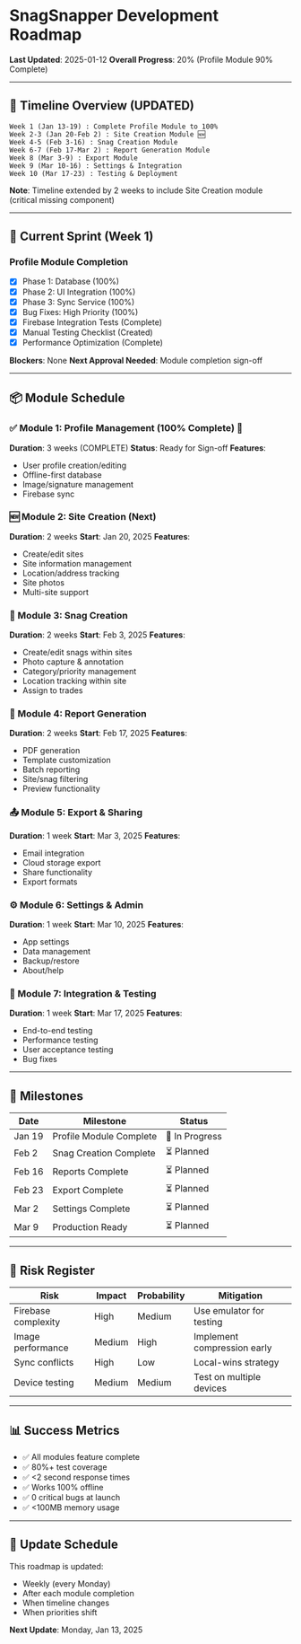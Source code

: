 # SnagSnapper Development Roadmap
**Last Updated**: 2025-01-12
**Overall Progress**: 20% (Profile Module 90% Complete)

---

## 📅 Timeline Overview (UPDATED)

```
Week 1 (Jan 13-19) : Complete Profile Module to 100%
Week 2-3 (Jan 20-Feb 2) : Site Creation Module 🆕
Week 4-5 (Feb 3-16) : Snag Creation Module
Week 6-7 (Feb 17-Mar 2) : Report Generation Module  
Week 8 (Mar 3-9) : Export Module
Week 9 (Mar 10-16) : Settings & Integration
Week 10 (Mar 17-23) : Testing & Deployment
```

**Note**: Timeline extended by 2 weeks to include Site Creation module (critical missing component)

---

## 🎯 Current Sprint (Week 1)

### Profile Module Completion
- [x] Phase 1: Database (100%)
- [x] Phase 2: UI Integration (100%)
- [x] Phase 3: Sync Service (100%)
- [x] Bug Fixes: High Priority (100%)
- [x] Firebase Integration Tests (Complete)
- [x] Manual Testing Checklist (Created)
- [x] Performance Optimization (Complete)

**Blockers**: None
**Next Approval Needed**: Module completion sign-off

---

## 📦 Module Schedule

### ✅ Module 1: Profile Management (100% Complete) 🎉
**Duration**: 3 weeks (COMPLETE)
**Status**: Ready for Sign-off
**Features**:
- User profile creation/editing
- Offline-first database
- Image/signature management
- Firebase sync

### 🆕 Module 2: Site Creation (Next)
**Duration**: 2 weeks
**Start**: Jan 20, 2025
**Features**:
- Create/edit sites
- Site information management
- Location/address tracking
- Site photos
- Multi-site support

### 🔄 Module 3: Snag Creation
**Duration**: 2 weeks
**Start**: Feb 3, 2025
**Features**:
- Create/edit snags within sites
- Photo capture & annotation
- Category/priority management
- Location tracking within site
- Assign to trades

### 📄 Module 4: Report Generation
**Duration**: 2 weeks
**Start**: Feb 17, 2025
**Features**:
- PDF generation
- Template customization
- Batch reporting
- Site/snag filtering
- Preview functionality

### 📤 Module 5: Export & Sharing
**Duration**: 1 week
**Start**: Mar 3, 2025
**Features**:
- Email integration
- Cloud storage export
- Share functionality
- Export formats

### ⚙️ Module 6: Settings & Admin
**Duration**: 1 week
**Start**: Mar 10, 2025
**Features**:
- App settings
- Data management
- Backup/restore
- About/help

### 🧪 Module 7: Integration & Testing
**Duration**: 1 week
**Start**: Mar 17, 2025
**Features**:
- End-to-end testing
- Performance testing
- User acceptance testing
- Bug fixes

---

## 🏁 Milestones

| Date | Milestone | Status |
|------|-----------|---------|
| Jan 19 | Profile Module Complete | 🔄 In Progress |
| Feb 2 | Snag Creation Complete | ⏳ Planned |
| Feb 16 | Reports Complete | ⏳ Planned |
| Feb 23 | Export Complete | ⏳ Planned |
| Mar 2 | Settings Complete | ⏳ Planned |
| Mar 9 | Production Ready | ⏳ Planned |

---

## 🚦 Risk Register

| Risk | Impact | Probability | Mitigation |
|------|--------|-------------|------------|
| Firebase complexity | High | Medium | Use emulator for testing |
| Image performance | Medium | High | Implement compression early |
| Sync conflicts | High | Low | Local-wins strategy |
| Device testing | Medium | Medium | Test on multiple devices |

---

## 📊 Success Metrics

- ✅ All modules feature complete
- ✅ 80%+ test coverage
- ✅ <2 second response times
- ✅ Works 100% offline
- ✅ 0 critical bugs at launch
- ✅ <100MB memory usage

---

## 🔄 Update Schedule

This roadmap is updated:
- Weekly (every Monday)
- After each module completion
- When timeline changes
- When priorities shift

**Next Update**: Monday, Jan 13, 2025